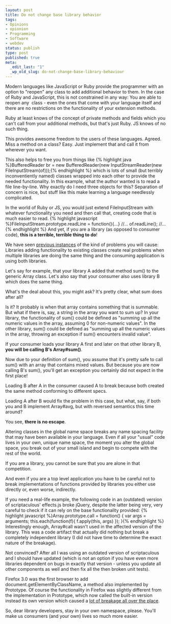 ```yaml
---
layout: post
title: Do not change base library behavior
tags:
- Opinions
- opionion
- Programming
- Software
- webdev
status: publish
type: post
published: true
meta:
  _edit_last: "1"
  _wp_old_slug: do-not-change-base-library-behaviour
---
```

Modern languages like JavaScript or Ruby provide the programmer with an option to "reopen" any class to add additional behavior to them. In the case of Ruby and JavaScript, this is not constrained in any way: You are able to reopen any  class - even the ones that come with your language itself and there are no restrictions on the functionality of your extension methods.

Ruby at least knows of the concept of private methods and fields which you can't call from your additional methods, but that's just Ruby. JS knows of no such thing.

This provides awesome freedom to the users of these languages. Agreed. Miss a method on a class? Easy. Just implement that and call it from wherever you want.

This also helps to free you from things like
{% highlight java %}BufferedReader br = new BufferedReader(new InputStreamReader(new FileInputStream(of)));{% endhighlight %}
which is lots of small (but terribly inconventiently named) classes wrapped into each other to provide the needed functionality. In this example, what the author wanted is to read a file line-by-line. Why exactly do I need three objects for this? Separation of concern is nice, but stuff like this make learning a language needlessly complicated.

In the world of Ruby or JS, you would just extend FileInputStream with whatever functionality you need and then call that, creating code that is much easier to read.
{% highlight javascript %}FileInputStream.prototype.readLine = function(){...}
//...
of.readLine();
//...{% endhighlight %}
And yet, if you are a library (as opposed to consumer code), <strong>this is a terrible, terrible thing to do</strong>!

We have seen <a href="http://github.com/raganwald/homoiconic/blob/master/2009-04-09/my_objection_to_sum.md#readme">previous instances</a> of the kind of problems you will cause: Libraries adding functionality to existing classes create real problems when multiple libraries are doing the same thing and the consuming application is using both libraries.

Let's say for example, that your library A added that method sum() to the generic Array class. Let's also say that your consumer also uses library B which does the same thing.

What's the deal about this, you might ask? It's pretty clear, what sum does after all?

Is it? It probably is when that array contains something that is summable. But what if there is, say, a string in the array you want to sum up? In your library, the functionality of sum() could be defined as "summing up all the numeric values in the array, assuming 0 for non-numeric values". In the other library, sum() could be defined as "summing up all the numeric values in the array, throwing an exception if sum() encounters invalid value".

If your consumer loads your library A first and later on that other library B, <strong>you will be calling B's Array#sum()</strong>.

Now due to your definition of sum(), you assume that it's pretty safe to call sum() with an array that contains mixed values. But because you are now calling B's sum(), you'll get an exception you certainly did not expect in the first place!

Loading B after A in the consumer caused A to break because both created the same method conforming to different specs.

Loading A after B would fix the problem in this case, but what, say, if both you and B implement Array#avg, but with reversed semantics this time around?

You see, <strong>there is no escape</strong>.

Altering classes in the global name space breaks any name spacing facility that may have been available in your language. Even if all your "usual" code lives in your own, unique name space, the moment you alter the global space, you break out of your small island and begin to compete with the rest of the world.

If you are a library, you cannot be sure that you are alone in that competition.

And even if you are a top level application you have to be careful not to break implementations of functions provided by libraries you either use directly or, even worse, indirectly.

If you need a real-life example, the following code in an (outdated) version of scriptaculous' effects.js broke jQuery, despite the latter being very, very careful to check if it can rely on the base functionality provided:
{% highlight javascript %}Array.prototype.call = function() {
 var args = arguments;
 this.each(function(f){ f.apply(this, args) });
}{% endhighlight %}
Interestingly enough, Array#call wasn't used in the affected version of the library. This was a code artifact that actually did nothing but break a completely independent library (I did not have time to determine the exact nature of the breakage).

Not convinced? After all I was using an outdated version of scriptaculous and I should have updated (which is not an option if you have even more libraries dependent on bugs in exactly that version - unless you update all other components as well and then fix all the then broken unit tests).

Firefox 3.0 was the first browser to add document.getElementByClassName, a method also implemented by Prototype. Of course the functionality in Firefox was slightly different from the implementation in Prototype, which now called the built-in version instead its own version which caused a <a href="http://ejohn.org/blog/getelementsbyclassname-pre-prototype-16/">lot of breakage all over the place</a>.

So, dear library developers, stay in your own namespace, please. You'll make us consumers (and your own) lives so much more easier.
